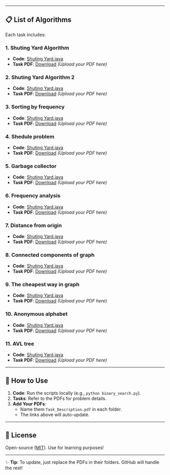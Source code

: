 
---

## 📋 **List of Algorithms**
Each task includes:  

### 1. Shuting Yard Algorithm
- **Code**: [Shuting Yard.java](./ShutingYard.java)  
- **Task PDF**: [Download](./Tasks/ShutingYard1.pdf) *(Upload your PDF here)*  

### 2. Shuting Yard Algorithm 2
- **Code**: [Shuting Yard.java](.ShutingYard2.java)  
- **Task PDF**: [Download](./Tasks/ShutingYard2.pdf) *(Upload your PDF here)*   

### 3. Sorting by frequency
- **Code**: [Shuting Yard.java](.SortByFrequency.cpp)  
- **Task PDF**: [Download](./Tasks/sortingByFrequency.pdf) *(Upload your PDF here)*
  
### 4. Shedule problem
- **Code**: [Shuting Yard.java](./Schedule.java)  
- **Task PDF**: [Download](./Tasks/shedule.pdf) *(Upload your PDF here)*  

### 5. Garbage collector
- **Code**: [Shuting Yard.java](./GarbageCollector.java)  
- **Task PDF**: [Download](./Tasks/garbageCollector.pdf) *(Upload your PDF here)*

### 6. Frequency analysis
- **Code**: [Shuting Yard.java](./FrequencyAnalysis.java)  
- **Task PDF**: [Download](./Tasks/frequencyAnalysis.pdf) *(Upload your PDF here)*

### 7. Distance from origin
- **Code**: [Shuting Yard.java](./DistanceFromOrigin.cpp)  
- **Task PDF**: [Download](./Tasks/distanceFromOrigin.pdf) *(Upload your PDF here)*

### 8. Connected components of graph
- **Code**: [Shuting Yard.java](./ConnectedComponents.java)  
- **Task PDF**: [Download](./Tasks/connectredComponents.pdf) *(Upload your PDF here)*

### 9. The cheapest way in graph
- **Code**: [Shuting Yard.java](./CheapestWay.java)  
- **Task PDF**: [Download](./Tasks/TheCheapestWat.pdf) *(Upload your PDF here)*

### 10. Anonymous alphabet
- **Code**: [Shuting Yard.java](./AnonAlphabet.java)  
- **Task PDF**: [Download](./Tasks/anonAlphabet.pdff) *(Upload your PDF here)*

### 11. AVL tree
- **Code**: [Shuting Yard.java](.Algorithms/AVLTree.java)  
- **Task PDF**: [Download](./Tasks/AVLtree.pdf) *(Upload your PDF here)* 
---

## 🚀 **How to Use**
1. **Code**: Run the scripts locally (e.g., `python binary_search.py`).  
2. **Tasks**: Refer to the PDFs for problem details.  
3. **Add Your PDFs**:  
   - Name them `Task_Description.pdf` in each folder.  
   - The links above will auto-update.  

---

## 📜 **License**
Open-source ([MIT](https://choosealicense.com/licenses/mit/)). Use for learning purposes!  

---

✨ **Tip**: To update, just replace the PDFs in their folders. GitHub will handle the rest!
